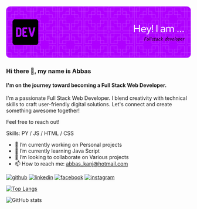 ![Header](./github-header-image.png)
### Hi there 👋, my name is Abbas
####  I'm on the journey toward becoming a Full Stack Web Developer.

I'm a passionate Full Stack Web Developer. I blend creativity with technical skills to craft user-friendly digital solutions. Let's connect and create something awesome together!

Feel free to reach out!

Skills: PY / JS / HTML / CSS

- 🔭 I’m currently working on Personal projects 
- 🌱 I’m currently learning Java Script 
- 👯 I’m looking to collaborate on Various projects 
- 📫 How to reach me: abbas_kanj@hotmail.com 

[<img src='https://cdn.jsdelivr.net/npm/simple-icons@3.0.1/icons/github.svg' alt='github' height='40'>](https://github.com/Kenji-Leb)  [<img src='https://cdn.jsdelivr.net/npm/simple-icons@3.0.1/icons/linkedin.svg' alt='linkedin' height='40'>](https://www.linkedin.com/in/linkedin.com/in/abbas-kanj-6a2479269/)  [<img src='https://cdn.jsdelivr.net/npm/simple-icons@3.0.1/icons/facebook.svg' alt='facebook' height='40'>](https://www.facebook.com/abbas.kanj.73)  [<img src='https://cdn.jsdelivr.net/npm/simple-icons@3.0.1/icons/instagram.svg' alt='instagram' height='40'>](https://www.instagram.com/kanj_a1/)  

[![Top Langs](https://github-readme-stats.vercel.app/api/top-langs/?username=Kenji-Leb)](https://github.com/anuraghazra/github-readme-stats)

![GitHub stats](https://github-readme-stats.vercel.app/api?username=Kenji-Leb&show_icons=true)  


